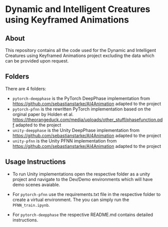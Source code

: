# Dynamic and Intelligent Creatures using Keyframed Animations

## About
This repository contains all the code used for the Dynamic and Intelligent Creatures using Keyframed Animations project excluding the data which can be provided upon request. 

## Folders
There are 4 folders:

* `pytorch-deepphase` is the PyTorch DeepPhase implementation from https://github.com/sebastianstarke/AI4Animation adapted to the project
* `pytorch-pfnn` is the rewritten PyTorch implementation based on the orginal paper by Holden  et al. https://theorangeduck.com/media/uploads/other_stuff/phasefunction.pdf adapted to the project
* `unity-deepphase` is the Unity DeepPhase implementation from https://github.com/sebastianstarke/AI4Animation adapted to the project
* `unity-pfnn` is the Unity PFNN implementation from https://github.com/sebastianstarke/AI4Animation adapted to the project

## Usage Instructions

* To run Unity implementations open the respective folder as a unity project and navigate to the Dev/Demo environments which will have demo scenes avaiable.

* For  `pytorch-pfnn`  use the requirements.txt file in the respective folder to create a virtual environment. The you can simply run the  `PFNN_train.ipynb`.

* For `pytorch-deepphase`  the respective README.md contains detailed instructions.
